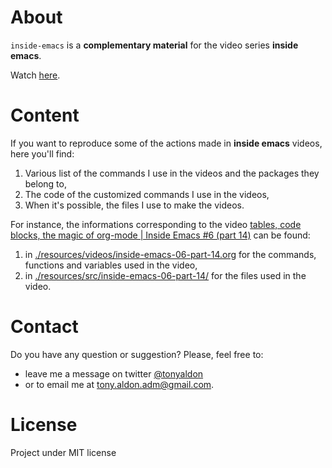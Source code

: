 # About
`inside-emacs` is a **complementary material** for the video series **inside emacs**.

Watch [here](https://youtu.be/F1IXixEhQwk).

# Content

If you want to reproduce some of the actions made in **inside
emacs** videos, here you'll find:

1. Various list of the commands I use in the videos and the packages
   they belong to,
2. The code of the customized commands I use in the videos,
3. When it's possible, the files I use to make the videos.

For instance, the informations corresponding to the video
[tables, code blocks, the magic of org-mode | Inside Emacs #6 (part 14)](https://www.youtube.com/watch?v=ay7zslbSFqg)
can be found:
1. in [./resources/videos/inside-emacs-06-part-14.org](./resources/videos/inside-emacs-06-part-14.org)
   for the commands, functions and variables used in the video,
2. in [./resources/src/inside-emacs-06-part-14/](./resources/src/inside-emacs-06-part-14/)
   for the files used in the video.

# Contact

Do you have any question or suggestion? Please, feel free to:
* leave me a message on twitter <a
href="http://www.twitter.com/tonyaldon">@tonyaldon</a>
* or to email me at tony.aldon.adm@gmail.com.

# License
Project under MIT license
